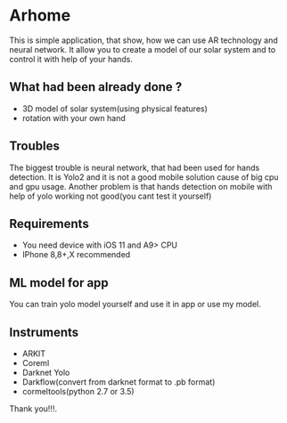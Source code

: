 # Arhome
This is simple application, that show, how we can use AR technology and neural network.
It allow you to create a model of our solar system and to control it with help of your hands.

## What had been already done ? 
+ 3D model of solar system(using physical features)
+ rotation with your own hand

## Troubles
The biggest trouble is neural network, that had been used for hands detection. It is Yolo2 and it is not a good mobile solution
cause of big cpu and gpu usage.
Another problem is that hands detection on mobile with help of yolo working not good(you cant test it yourself)

## Requirements
+ You need device with iOS 11 and A9> CPU
+ IPhone 8,8+,X recommended

## ML model for app
You can train yolo model yourself and use it in app or use my model.

## Instruments 
+ ARKIT
+ Coreml
+ Darknet Yolo
+ Darkflow(convert from darknet format to .pb format)
+ cormeltools(python 2.7 or 3.5)

Thank you!!!.
